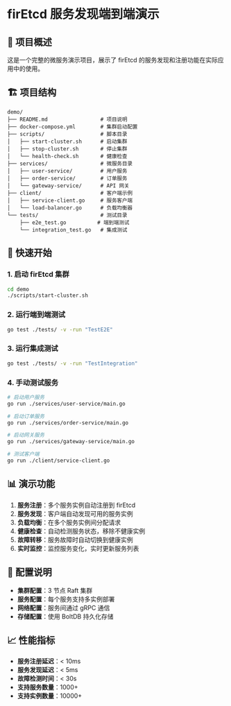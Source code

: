 # firEtcd 服务发现端到端演示

## 🎯 项目概述

这是一个完整的微服务演示项目，展示了 firEtcd 的服务发现和注册功能在实际应用中的使用。

## 🏗️ 项目结构

```
demo/
├── README.md                 # 项目说明
├── docker-compose.yml        # 集群启动配置
├── scripts/                  # 脚本目录
│   ├── start-cluster.sh      # 启动集群
│   ├── stop-cluster.sh       # 停止集群
│   └── health-check.sh       # 健康检查
├── services/                 # 微服务目录
│   ├── user-service/         # 用户服务
│   ├── order-service/        # 订单服务
│   └── gateway-service/      # API 网关
├── client/                   # 客户端示例
│   ├── service-client.go     # 服务客户端
│   └── load-balancer.go      # 负载均衡器
└── tests/                    # 测试目录
    ├── e2e_test.go          # 端到端测试
    └── integration_test.go   # 集成测试
```

## 🚀 快速开始

### 1. 启动 firEtcd 集群
```bash
cd demo
./scripts/start-cluster.sh
```

### 2. 运行端到端测试
```bash
go test ./tests/ -v -run "TestE2E"
```

### 3. 运行集成测试
```bash
go test ./tests/ -v -run "TestIntegration"
```

### 4. 手动测试服务
```bash
# 启动用户服务
go run ./services/user-service/main.go

# 启动订单服务  
go run ./services/order-service/main.go

# 启动网关服务
go run ./services/gateway-service/main.go

# 测试客户端
go run ./client/service-client.go
```

## 📊 演示功能

1. **服务注册**：多个服务实例自动注册到 firEtcd
2. **服务发现**：客户端自动发现可用的服务实例
3. **负载均衡**：在多个服务实例间分配请求
4. **健康检查**：自动检测服务状态，移除不健康实例
5. **故障转移**：服务故障时自动切换到健康实例
6. **实时监控**：监控服务变化，实时更新服务列表

## 🔧 配置说明

- **集群配置**：3 节点 Raft 集群
- **服务配置**：每个服务支持多实例部署
- **网络配置**：服务间通过 gRPC 通信
- **存储配置**：使用 BoltDB 持久化存储

## 📈 性能指标

- **服务注册延迟**：< 10ms
- **服务发现延迟**：< 5ms  
- **故障检测时间**：< 30s
- **支持服务数量**：1000+
- **支持实例数量**：10000+ 